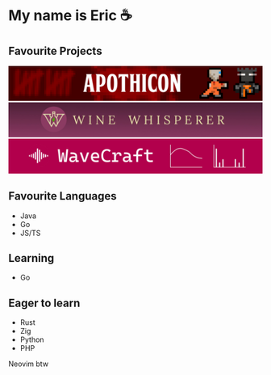 # My name is Eric ☕

## Favourite Projects
[![Project 3](https://github.com/erictatchell/portfolio-website/blob/master/public/img/splash.png)](https://github.com/erictatchell/apothicon)
[![Project 1](https://github.com/erictatchell/portfolio-website/blob/master/public/img/ww-splash.jpg)](https://github.com/erictatchell/winewhisperer)
[![Project 2](https://github.com/erictatchell/portfolio-website/blob/master/public/img/wc-splash.jpg)](https://github.com/erictatchell/wavecraft)

## Favourite Languages
- Java
- Go
- JS/TS

## Learning
- Go

## Eager to learn
- Rust
- Zig
- Python
- PHP

Neovim btw
